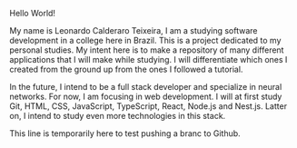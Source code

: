 Hello World!

My name is Leonardo Calderaro Teixeira, I am a studying software development in a college here in Brazil. This is a project dedicated to my personal studies. My intent here is to make a repository of many different applications that I will make while studying. I will differentiate which ones I created from the ground up from the ones I followed a tutorial.

In the future, I intend to be a full stack developer and specialize in neural networks. For now, I am focusing in web development. I will at first study Git, HTML, CSS, JavaScript, TypeScript, React, Node.js and Nest.js. Latter on, I intend to study even more technologies in this stack.

This line is temporarily here to test pushing a branc to Github.